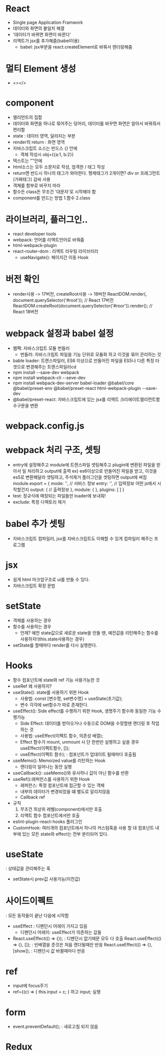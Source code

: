 # React

- Single page Application Framwork
- 데이터와 화면의 불일치 해결
- '데이터가 바뀌면 화면이 바뀐다'
- 리액트가 jsx를 추가해줌(babel이용)
  - babel: jsx부분을 react.createElement로 바꿔서 렌더링해줌

# 멀티 Element 생성

- <></>

# component

- 앨리먼트의 집합
- 데이터와 화면을 하나로 묶어주는 덩어리, 데이터를 바꾸면 화면은 알아서 바꿔줘서 편리함
- state : 데이터 영역, 달라지는 부분
- render의 return : 화면 영역
- 자바스크립트 소스는 반드스 {} 안에
  - 객체 작성시 obj={{a:1, b:2}}
- 텍스트는 ""안에
- html소스는 모두 소문자로 작성, 엄격한 / 태그 작성
- return엔 반드시 하나의 태그가 와야한다. 형제태그가 2개이면? div or 프래그먼트(가짜태그) 감싸 사용
- 객체를 함부로 바꾸지 마라
- 함수든 class든 무조건 '대문자'로 시작해야 함
- component를 만드는 방법 1.함수 2.class

# 라이브러리, 플러그인..

- react developer tools
- webpack: 언어를 리액트언어로 바꿔줌
- html-webpack-plugin
- react-router-dom : 리액트 라우팅 라이브러리
  - useNavigate(): 페이지간 이동 Hook

# 버전 확인

- render사용 -> 17버전, createRoot사용 -> 18버전
  ReactDOM.render(<LikeButton/>, document.querySelector('#root')); // React 17버전
  ReactDOM.createRoot(document.querySelector('#roor')).render(<LikeButton />); // React 18버전

# webpack 설정과 babel 설정

- 웹팩: 자바스크립트 모듈 번들러
  - 번들러: 자바스크립트 파일을 기능 단위로 모듈화 하고 이것을 묶어 관리하는 것
- bable loader: 트랜스파일러, ES6 이상으로 만들어진 파일을 ES5나 다른 특정 타겟으로 변경해주는 트랜스파일러cd
- npm install --save-dev webpack
- npm install webpack-cli --seve-dev
- npm install webpack-dev-server babel-loader @babel/core @babel/preset-env @babel/preset-react html-webpack-plugin --save-dev
- @babel/preset-react: 자바스크립트에 있는 jsx를 리액트 크리에이트엘리먼트함수구문을 변환

# webpack.config.js

# webpack 처리 구조, 셋팅

- entry에 설정해주고 module에 트랜스파일 셋팅해주고 plugin에 변환된 파일을 받아서 일 처리하고 output에 출력
  ex) es6이상으로 만들어진 파일을 받고, 이것을 es5로 변환해달라 셋팅하고, 주석제거 플러그인을 셋팅하면 output에 써짐
  module.export = {
  mode: '', // 서비스 정보
  entry: '', // 입력정보 어떤 js에서 시작할건지
  output: { // 출력정보
  },
  module: {
  },
  plugins: [
  ]
  }
- test: 정규식에 매칭되는 파일들만 loader에 보내줘!
- exclude: 특정 디렉토리 제거

# babel 추가 셋팅

- 자바스크립트 컴파일러, jsx를 자바스크립트도 이해할 수 있게 컴파일러 해주는 프로그램

# jsx

- 쉽게 html 마크업구조로 ui를 만들 수 있다.
- 자바스크립트 확장 문법

# setState

- 객체를 사용하는 경우
- 함수를 사용하는 경우
  - 언제? 예전 state값으로 새로운 state을 만들 땐, 예전값을 리턴해주는 함수를 사용하자!(this.state사용하는 경우)
- setState를 할때마다 render를 다시 실행한다.

# Hooks

- 함수 컴포넌트에 state와 ref 기능 사용가능한 것
- useRef 왜 사용하지?
- useState(): state를 사용하기 위한 Hook
  - 사용법: const [변수명, set변수명] = useState(초기값);
  - 변수 각각에 set함수가 따로 존재한다.
- useEffect(): Side effect를 수행하기 위한 Hook, 생명주기 함수와 동일한 기능 수행가능
  - Side Effect: 데이터를 받아오거나 수동으로 DOM을 수정할땐 랜더링 후 작업하는 것
  - 사용법: useEffect(이펙트 함수, 의존성 배열);
  - Effect 함수가 mount, unmount 시 단 한번만 실행하고 싶을 경우 useEffect(이펙트함수, []);
  - useEffect(이펙트 함수); : 컴포넌트가 업데이트 될때마다 호출됨
- useMemo(): Memoized value를 리턴하는 Hook
  - 랜더링이 일어나는 동안 실행
- useCallback(): useMemo()와 유사하나 값이 아닌 함수를 반환
- useRef():래퍼런스를 사용하기 위한 Hook
  - 래퍼런스: 특정 컴포넌트에 접근할 수 있는 객체
  - 내부의 데이터가 변경되었을 떄 별도로 알리지않음
  - Callback ref
- 규칙
  1. 무조건 최상위 레벨(component)에서만 호출
  2. 리액트 함수 컴포넌트에서만 호출
- eslint-plugin-react-hooks 플러그인
- CustomHook: 여러개의 컴포넌트에서 하나의 커스텀훅을 사용 할 대 컴포넌트 내부에 있는 모든 state와 effect는 전부 분리되어 있다.

# useState

: 상태값을 관리해주는 훅

- setState시 prev값 사용가능(이전값)

# 사이드이펙트

: 모든 동작들이 끝난 다음에 시작함

- useEffect : 디펜던시 어레이 가지고 있음
  - 디펜던시 어레이: useEffect가 의존하는 값들
- React.useEffect(() => {}); : 디펜던시 없기때문 모두 다 호출
  React.useEffect(() => {}, []); : 빈배열을 준것은 처음 랜더될때만 반응
  React.useEffect(() => {}, [show]); : 디펜던시 값 바뀔때마다 반응

# ref

- input에 focus주기
- ref={(c) => { this.input = c; } 하고 input; 실행

# form

- event.preventDefault(); : 새로고침 되지 않음

# Redux
